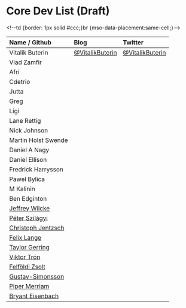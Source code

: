 # Core Dev List \(Draft\)



&lt;!--td {border: 1px solid \#ccc;}br {mso-data-placement:same-cell;}--&gt;

| Name / Github | Blog | Twitter |
| :--- | :--- | :--- |
| Vitalik Buterin | [@VitalikButerin](https://medium.com/@VitalikButerin) | [@VitalikButerin](https://twitter.com/VitalikButerin) |
| Vlad Zamfir |  |  |
| Afri |  |  |
| Cdetrio |  |  |
| Jutta |  |  |
| Greg |  |  |
| Ligi |  |  |
| Lane Rettig |  |  |
| Nick Johnson |  |  |
| Martin Holst Swende |  |  |
| Daniel A Nagy |  |  |
| Daniel Ellison |  |  |
| Fredrick Harrysson |  |  |
| Pawel Bylica |  |  |
| M Kalinin |  |  |
| Ben Edginton |  |  |
| [Jeffrey Wilcke](https://github.com/obscuren) |  |  |
| [Péter Szilágyi](https://github.com/karalabe) |  |  |
| [Christoph Jentzsch](https://github.com/CJentzsch) |  |  |
| [Felix Lange](https://github.com/fjl) |  |  |
| [Taylor Gerring](https://github.com/tgerring) |  |  |
| [Viktor Trón](https://github.com/zelig) |  |  |
| [Felföldi Zsolt](https://github.com/zsfelfoldi) |  |  |
| [Gustav-Simonsson](https://github.com/Gustav-Simonsson) |  |  |
| [Piper Merriam](https://github.com/pipermerriam?tab=overview&from=2018-06-01&to=2018-06-30) |  |  |
| [Bryant Eisenbach](https://github.com/fubuloubu) |  |  |

